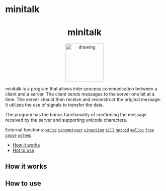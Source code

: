 # minitalk
<h1 align="center">minitalk</h1>

<p align="center">
<img src="https://i.imgur.com/KIzJ2vu.png" alt="drawing" width="120"/>
</p>

minitalk is a program that allows inter-process communication between a client and a server. The client sends messages to the server one bit at a time. The server should then receive and reconstruct the original message. It utilizes the use of signals to transfer the data.

The program has the bonus functionality of confirming the message received by the server and supporting unicode characters.

External functions: [`write`](https://man7.org/linux/man-pages/man2/write.2.html)  [`sigemptyset`](https://man7.org/linux/man-pages/man3/sigemptyset.3.html) [`sigaction`](https://man7.org/linux/man-pages/man2/sigaction.2.html) [`kill`](https://man7.org/linux/man-pages/man2/kill.2.html) [`getpid`](https://man7.org/linux/man-pages/man2/getpid.2.html) [`malloc`](https://man7.org/linux/man-pages/man3/malloc.3.html) [`free`](https://man7.org/linux/man-pages/man1/free.1.html) [`pause`](https://man7.org/linux/man-pages/man2/pause.2.html) [`usleep`](https://man7.org/linux/man-pages/man3/usleep.3.html)

- [How it works](#how-it-works)
- [Hot to use](#how-to-use)

## How it works

## How to use

